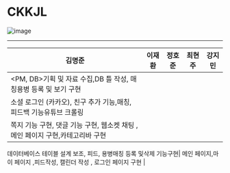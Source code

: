 # CKKJL
![image](https://github.com/2023-SMHRD-IS-BigData2/CKKJL/assets/128181071/6350aac5-55ee-4b1b-89ab-5b9ccc640c1b)
<hr/>

|김명준|이재환|정호준|최현주|강지민|
|--|--|--|--|--|
|<PM, DB>기획 및 자료 수집,DB 틀 작성, <BACK-END>매칭용병 등록 및 보기 구현
|<BACK-END>소셜 로그인 (카카오), 친구 추가 기능,매칭, 피드백 기능<CRAWLING>유튜브 크롤링|
<BACK-END>쪽지 기능 구현, 댓글 기능 구현, 웹소켓 채팅 <Front-end>,메인 페이지 구현,카테고리바 구현|
<DATABASE> 데이터베이스 테이블 설계 보조,<Back-end>
피드, 용병매칭 등록 및삭제 기능구현|
<FRONT-END>메인 페이지,마이 페이지 ,피드작성, 캘린더 작성 , 로그인 페이지 구현
|
